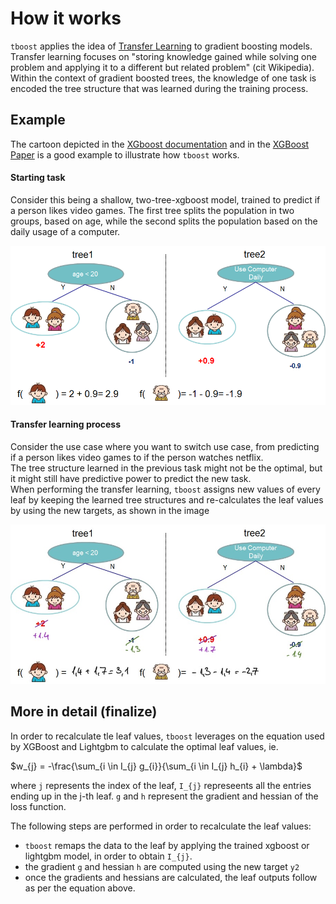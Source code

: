 #  How it works

`tboost` applies the idea of
[Transfer Learning](https://en.wikipedia.org/wiki/Transfer_learning) to 
gradient boosting models.<br>
Transfer learning focuses on "storing knowledge gained while solving one problem and applying 
it to a different but related problem" (cit Wikipedia).<br>
Within the context of gradient boosted trees, the knowledge of one task is encoded 
the tree structure that was learned during the training process. 

## Example

The cartoon depicted in the [XGboost documentation](https://xgboost.readthedocs.io/en/latest/tutorials/model.html)
and in the [XGBoost Paper](https://arxiv.org/pdf/1603.02754.pdf) is a good example to illustrate how 
`tboost` works.

#### Starting task
Consider this being a shallow, two-tree-xgboost model, trained to predict if a person likes video games.
The first tree splits the population in two groups, based on age, while the second splits the population 
based on the daily usage of a computer.

![Standard model](../images/std_model.png)


#### Transfer learning process
Consider the use case where you want to switch use case, from predicting if a person likes video games to 
if the person watches netflix.<br>
The tree structure learned in the previous task might not be the optimal, but it might still have 
predictive power to predict the new task.<br>
When performing the transfer learning, `tboost` assigns new values of every leaf by keeping the learned 
tree structures and re-calculates the leaf values by using the new targets, as shown in the image<br>


![Transfer Model](../images/transfer_model.jpg)


## More in detail (finalize)

In order to recalculate tle leaf values,
`tboost` leverages on the equation used by XGBoost and Lightgbm to calculate the optimal leaf values, ie.

$w_{j} = -\frac{\sum_{i \in I_{j} g_{i}}{\sum_{i \in I_{j} h_{i} + \lambda}$

where `j` represents the index of the leaf, `I_{j}` represeents all the entries ending up in the j-th leaf.
`g` and `h` represent the gradient and hessian of the loss function. <br>

The following steps are performed in order to recalculate the leaf values: <br>
- `tboost` remaps the data to the leaf by applying the trained 
xgboost or lightgbm model, in order to obtain `I_{j}`.<br>
- the gradient `g` and hessian `h` are computed using the new target `y2`
- once the gradients and hessians are calculated, the leaf outputs follow as per the equation above.

